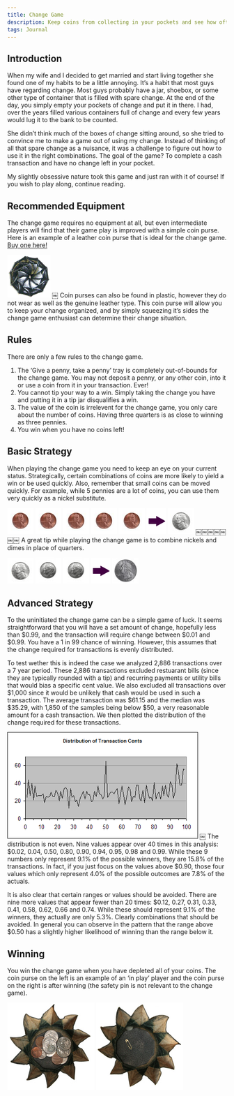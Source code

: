 ```yaml
---
title: Change Game
description: Keep coins from collecting in your pockets and see how often you can win!
tags: Journal
---
```


## Introduction

When my wife and I decided to get married and start living together she found one of my habits to be a little annoying. It’s a habit that most guys have regarding change. Most guys probably have a jar, shoebox, or some other type of container that is filled with spare change. At the end of the day, you simply empty your pockets of change and put it in there. I had, over the years filled various containers full of change and every few years would lug it to the bank to be counted.

She didn’t think much of the boxes of change sitting around, so she tried to convince me to make a game out of using my change. Instead of thinking of all that spare change as a nuisance, it was a challenge to figure out how to use it in the right combinations. The goal of the game? To complete a cash transaction and have no change left in your pocket.

My slightly obsessive nature took this game and just ran with it of course! If you wish to play along, continue reading.

## Recommended Equipment

The change game requires no equipment at all, but even intermediate players will find that their game play is improved with a simple coin purse. Here is an example of a leather coin purse that is ideal for the change game. [Buy one here!](http://www.leathersmithdesigns.com/leather-change-purses-coin-purses-wallets/)

![](/assets/posts/2004/change-game/Leather-Coin-Purse.gif)
￼
Coin purses can also be found in plastic, however they do not wear as well as the genuine leather type. This coin purse will allow you to keep your change organized, and by simply squeezing it’s sides the change game enthusiast can determine their change situation.

## Rules

There are only a few rules to the change game.

1. 	The ‘Give a penny, take a penny’ tray is completely out-of-bounds for the change game. You may not deposit a penny, or any other coin, into it or use a coin from it in your transaction. Ever!
2. 	You cannot tip your way to a win. Simply taking the change you have and putting it in a tip jar disqualifies a win.
3. 	The value of the coin is irrelevent for the change game, you only care about the number of coins. Having three quarters is as close to winning as three pennies.
4. 	You win when you have no coins left!

## Basic Strategy

When playing the change game you need to keep an eye on your current status. Strategically, certain combinations of coins are more likely to yield a win or be used quickly. Also, remember that small coins can be moved quickly.
For example, while 5 pennies are a lot of coins, you can use them very quickly as a nickel substitute.

![Penny][] ![Penny][] ![Penny][] ![Penny][] ![Penny][] ![Right Arrow][] ![Nickel][]
￼￼￼￼￼ ￼￼
A great tip while playing the change game is to combine nickels and dimes in place of quarters.

![Nickel][] ![Dime][] ![Dime][] ![Right Arrow][] ![Quarter][]

## Advanced Strategy

To the uninitiated the change game can be a simple game of luck. It seems straightforward that you will have a set amount of change, hopefully less than $0.99, and the transaction will require change between $0.01 and $0.99. You have a 1 in 99 chance of winning. However, this assumes that the change required for transactions is evenly distributed.

To test wether this is indeed the case we analyzed 2,886 transactions over a 7 year period. These 2,886 transactions excluded restuarant bills (since they are typically rounded with a tip) and recurring payments or utility bills that would bias a specific cent value. We also excluded all transactions over $1,000 since it would be unlikely that cash would be used in such a transaction. The average transaction was $61.15 and the median was $35.29, with 1,850 of the samples being below $50, a very reasonable amount for a cash transaction. We then plotted the distribution of the change required for these transactions.

![](/assets/posts/2004/change-game/change-distribution.gif)
￼
The distribution is not even. Nine values appear over 40 times in this analysis: $0.02, 0.04, 0.50, 0.80, 0.90, 0.94, 0.95, 0.98 and 0.99. While these 9 numbers only represent 9.1% of the possible winners, they are 15.8% of the transactions. In fact, if you just focus on the values above $0.90, those four values which only represent 4.0% of the possible outcomes are 7.8% of the actuals.

It is also clear that certain ranges or values should be avoided. There are nine more values that appear fewer than 20 times: $0.12, 0.27, 0.31, 0.33, 0.41, 0.58, 0.62, 0.66 and 0.74. While these should represent 9.1% of the winners, they actually are only 5.3%. Clearly combinations that should be avoided.
In general you can observe in the pattern that the range above $0.50 has a slightly higher likelihood of winning than the range below it.

## Winning

You win the change game when you have depleted all of your coins. The coin purse on the left is an example of an ‘in play’ player and the coin purse on the right is after winning (the safety pin is not relevant to the change game).

![Change Game in play](/assets/posts/2004/change-game/ChangeGame-InPlay.jpg)
![](/assets/posts/2004/change-game/ChangeGame-Win.jpg)

[penny]: /assets/posts/2004/change-game/penny.gif
[right arrow]: /assets/posts/2004/change-game/arrow.gif
[nickel]: /assets/posts/2004/change-game/nickel.gif
[dime]: /assets/posts/2004/change-game/dime.gif
[quarter]: /assets/posts/2004/change-game/quarter.gif